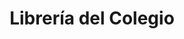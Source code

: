 ---
title: "Librería del Colegio"
url: /bahia-blanca/libreria-del-colegio/
shop: material de oficina
---